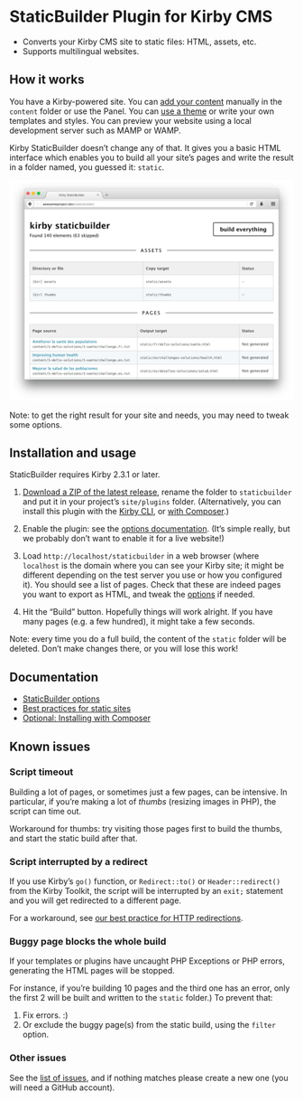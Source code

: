 StaticBuilder Plugin for Kirby CMS
==================================

- Converts your Kirby CMS site to static files: HTML, assets, etc.
- Supports multilingual websites.


How it works
------------

You have a Kirby-powered site. You can [add your content][KIRBY_DOC_CONTENT] manually in the `content` folder or use the Panel. You can [use a theme][KIRBY_THEMES] or write your own templates and styles. You can preview your website using a local development server such as MAMP or WAMP.

Kirby StaticBuilder doesn’t change any of that. It gives you a basic HTML interface which enables you to build all your site’s pages and write the result in a folder named, you guessed it: `static`.

<img src="doc/html-ui.png" width="700" alt="">

Note: to get the right result for your site and needs, you may need to tweak some options.


Installation and usage
----------------------

StaticBuilder requires Kirby 2.3.1 or later.

1.  [Download a ZIP of the latest release][DOWNLOAD_PAGE], rename the folder to `staticbuilder` and put it in your project’s `site/plugins` folder. (Alternatively, you can install this plugin with the [Kirby CLI][KIRBY_CLI], or [with Composer][DOC_COMPOSER].)

2.  Enable the plugin: see the [options documentation][DOC_OPTIONS]. (It’s simple really, but we probably don’t want to enable it for a live website!)

3.  Load `http://localhost/staticbuilder` in a web browser (where `localhost` is the domain where you can see your Kirby site; it might be different depending on the test server you use or how you configured it). You should see a list of pages. Check that these are indeed pages you want to export as HTML, and tweak the [options][DOC_OPTIONS] if needed.

4.  Hit the “Build” button. Hopefully things will work alright. If you have many pages (e.g. a few hundred), it might take a few seconds.

Note: every time you do a full build, the content of the `static` folder will be deleted. Don’t make changes there, or you will lose this work!


Documentation
-------------

-   [StaticBuilder options][DOC_OPTIONS]
-   [Best practices for static sites][DOC_STATIC]
-   [Optional: Installing with Composer][DOC_COMPOSER]


Known issues
------------

### Script timeout

Building a lot of pages, or sometimes just a few pages, can be intensive. In particular, if you’re making a lot of *thumbs* (resizing images in PHP), the script can time out.
 
Workaround for thumbs: try visiting those pages first to build the thumbs, and start the static build after that.

### Script interrupted by a redirect

If you use Kirby’s `go()` function, or `Redirect::to()` or `Header::redirect()` from the Kirby Toolkit, the script will be interrupted by an `exit;` statement and you will get redirected to a different page.

For a workaround, see [our best practice for HTTP redirections][DOC_STATIC_REDIR].

### Buggy page blocks the whole build

If your templates or plugins have uncaught PHP Exceptions or PHP errors, generating the HTML pages will be stopped.

For instance, if you’re building 10 pages and the third one has an error, only the first 2 will be built and written to the `static` folder.) To prevent that:

1.  Fix errors. :)
2.  Or exclude the buggy page(s) from the static build, using the `filter` option.

### Other issues

See the [list of issues][ISSUES], and if nothing matches please create a new one (you will need a GitHub account).


[DOC_STATIC]: doc/static.md
[DOC_STATIC_REDIR]: doc/static.md#http-redirections
[DOC_OPTIONS]: doc/options.md
[DOC_COMPOSER]: doc/composer.md
[DOWNLOAD_PAGE]: https://github.com/fvsch/kirby-staticbuilder/releases/latest
[ISSUES]: https://github.com/fvsch/kirby-staticbuilder/issues
[KIRBY_CLI]: https://github.com/getkirby/cli
[KIRBY_DOC_CONTENT]: https://getkirby.com/docs/content/adding-content
[KIRBY_THEMES]: http://www.getkirby-themes.com/

